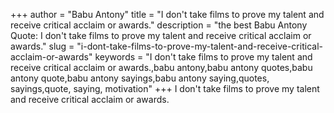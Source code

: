 +++
author = "Babu Antony"
title = "I don't take films to prove my talent and receive critical acclaim or awards."
description = "the best Babu Antony Quote: I don't take films to prove my talent and receive critical acclaim or awards."
slug = "i-dont-take-films-to-prove-my-talent-and-receive-critical-acclaim-or-awards"
keywords = "I don't take films to prove my talent and receive critical acclaim or awards.,babu antony,babu antony quotes,babu antony quote,babu antony sayings,babu antony saying,quotes, sayings,quote, saying, motivation"
+++
I don't take films to prove my talent and receive critical acclaim or awards.
